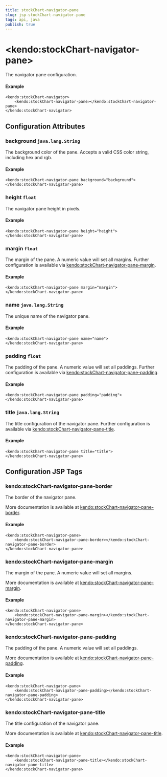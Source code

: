 ```yaml
---
title: stockChart-navigator-pane
slug: jsp-stockChart-navigator-pane
tags: api, java
publish: true
---
```


# \<kendo:stockChart-navigator-pane\>

The navigator pane configuration.

#### Example
    <kendo:stockChart-navigator>
        <kendo:stockChart-navigator-pane></kendo:stockChart-navigator-pane>
    </kendo:stockChart-navigator>

## Configuration Attributes

### background `java.lang.String`

The background color of the pane. Accepts a valid CSS color string, including hex and rgb.

#### Example
    <kendo:stockChart-navigator-pane background="background">
    </kendo:stockChart-navigator-pane>

### height `float`

The navigator pane height in pixels.

#### Example
    <kendo:stockChart-navigator-pane height="height">
    </kendo:stockChart-navigator-pane>

### margin `float`

The margin of the pane. A numeric value will set all margins. Further configuration is available via [kendo:stockChart-navigator-pane-margin](#kendo-stockChart-navigator-pane-margin). 

#### Example
    <kendo:stockChart-navigator-pane margin="margin">
    </kendo:stockChart-navigator-pane>

### name `java.lang.String`

The unique name of the navigator pane.

#### Example
    <kendo:stockChart-navigator-pane name="name">
    </kendo:stockChart-navigator-pane>

### padding `float`

The padding of the pane. A numeric value will set all paddings. Further configuration is available via [kendo:stockChart-navigator-pane-padding](#kendo-stockChart-navigator-pane-padding). 

#### Example
    <kendo:stockChart-navigator-pane padding="padding">
    </kendo:stockChart-navigator-pane>

### title `java.lang.String`

The title configuration of the navigator pane. Further configuration is available via [kendo:stockChart-navigator-pane-title](#kendo-stockChart-navigator-pane-title). 

#### Example
    <kendo:stockChart-navigator-pane title="title">
    </kendo:stockChart-navigator-pane>


##  Configuration JSP Tags

### kendo:stockChart-navigator-pane-border

The border of the navigator pane.

More documentation is available at [kendo:stockChart-navigator-pane-border](stockchart/navigator-pane-border).

#### Example

    <kendo:stockChart-navigator-pane>
        <kendo:stockChart-navigator-pane-border></kendo:stockChart-navigator-pane-border>
    </kendo:stockChart-navigator-pane>

### kendo:stockChart-navigator-pane-margin

The margin of the pane. A numeric value will set all margins.

More documentation is available at [kendo:stockChart-navigator-pane-margin](stockchart/navigator-pane-margin).

#### Example

    <kendo:stockChart-navigator-pane>
        <kendo:stockChart-navigator-pane-margin></kendo:stockChart-navigator-pane-margin>
    </kendo:stockChart-navigator-pane>

### kendo:stockChart-navigator-pane-padding

The padding of the pane. A numeric value will set all paddings.

More documentation is available at [kendo:stockChart-navigator-pane-padding](stockchart/navigator-pane-padding).

#### Example

    <kendo:stockChart-navigator-pane>
        <kendo:stockChart-navigator-pane-padding></kendo:stockChart-navigator-pane-padding>
    </kendo:stockChart-navigator-pane>

### kendo:stockChart-navigator-pane-title

The title configuration of the navigator pane.

More documentation is available at [kendo:stockChart-navigator-pane-title](stockchart/navigator-pane-title).

#### Example

    <kendo:stockChart-navigator-pane>
        <kendo:stockChart-navigator-pane-title></kendo:stockChart-navigator-pane-title>
    </kendo:stockChart-navigator-pane>

